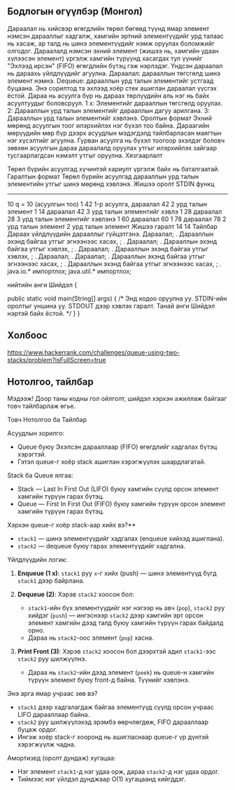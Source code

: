 ## Бодлогын өгүүлбэр (Монгол)

Дараалал нь хийсвэр өгөгдлийн төрөл бөгөөд түүнд ямар элемент нэмсэн дарааллыг хадгалж, хамгийн эртний элементүүдийг урд талаас нь хасаж, ар талд нь шинэ элементүүдийг нэмж оруулах боломжийг олгодог. Дараалалд нэмсэн эхний элемент (жишээ нь, хамгийн удаан хүлээсэн элемент) үргэлж хамгийн түрүүнд хасагдах тул үүнийг "Эхлээд ирсэн" (FIFO) өгөгдлийн бүтэц гэж нэрлэдэг.
Үндсэн дараалал нь дараахь үйлдлүүдийг агуулна.
Дараалал: дарааллын төгсгөлд шинэ элемент нэмнэ.
Dequeue: дарааллын урд талын элементийг устгаад буцаана.
Энэ сорилтод та эхлээд хоёр стек ашиглан дараалал үүсгэх ёстой. Дараа нь асуулга бүр нь дараах төрлүүдийн аль нэг нь байх асуултуудыг боловсруул.
1 x: Элементийг дарааллын төгсгөлд оруулах.
2: Дарааллын урд талын элементийг дарааллын дагуу арилгана.
3: Дарааллын урд талын элементийг хэвлэнэ.
Оролтын формат
Эхний мөрөнд асуулгын тоог илэрхийлэх нэг бүхэл тоо байна.
Дараагийн мөрүүдийн мөр бүр дээрх асуудлын мэдэгдэлд тайлбарласан маягтын нэг хүсэлтийг агуулна. Гурван асуулга нь бүхэл тоогоор эхэлдэг боловч зөвхөн асуулгын дараа дараалалд оруулах утгыг илэрхийлэх зайгаар тусгаарлагдсан нэмэлт утгыг оруулна.
Хязгаарлалт



Төрөл бүрийн асуулгад хүчинтэй хариулт үргэлж байх нь баталгаатай.
Гаралтын формат
Төрөл бүрийн асуулгад дарааллын урд талын элементийн утгыг шинэ мөрөнд хэвлэнэ.
Жишээ оролт
STDIN функц
----- --------
10 q = 10 (асуулгын тоо)
1 42 1-р асуулга, дараалал 42
2 урд талын элемент
1 14 дараалал 42
3 урд талын элементийг хэвлэ
1 28 дараалал 28
3 урд талын элементийг хэвлэнэ
1 60 дараалал 60
1 78 дараалал 78
2 урд талын элемент
2 урд талын элемент
Жишээ гаралт
14
14
Тайлбар
Дараах үйлдлүүдийн дарааллыг гүйцэтгэнэ.
Дараалал; .
Дарааллын эхэнд байгаа утгыг эгнээнээс хасах, ; .
Дараалал; .
Дарааллын эхэнд байгаа утгыг хэвлэх, ; .
Дараалал; .
Дарааллын эхэнд байгаа утгыг хэвлэх, ; .
Дараалал; .
Дараалал; .
Дарааллын эхэнд байгаа утгыг эгнээнээс хасах, ; .
Дарааллын эхэнд байгаа утгыг эгнээнээс хасах, ; . java.io.* импортлох;
java.util.* импортлох;

нийтийн анги Шийдэл { 

public static void main(String[] args) { 
/* Энд кодоо оруулна уу. STDIN-ийн оролтыг уншина уу. STDOUT дээр хэвлэх гаралт. Танай анги Шийдэл нэртэй байх ёстой. */ 
}
}



## Холбоос

https://www.hackerrank.com/challenges/queue-using-two-stacks/problem?isFullScreen=true



## Нотолгоо, тайлбар

Мэдээж! Доор таны кодны гол ойлголт, шийдэл хэрхэн ажиллаж байгааг товч тайлбарлаж өгье.

Товч Нотолгоо ба Тайлбар

Асуудлын зорилго:

* Queue буюу Эхэлсэн дарааллаар (FIFO) өгөгдлийг хадгалах бүтэц хэрэгтэй.
* Гэтэл queue-г хоёр stack ашиглан хэрэгжүүлэх шаардлагатай.

Stack ба Queue ялгаа:

* Stack — Last In First Out (LIFO) буюу хамгийн сүүлд орсон элемент хамгийн түрүүн гарах бүтэц.
* Queue — First In First Out (FIFO) буюу хамгийн түрүүн орсон элемент хамгийн түрүүн гарах бүтэц.

Хэрхэн queue-г хоёр stack-аар хийх вэ?**

* `stack1` — шинэ элементүүдийг хадгалах (enqueue хийхэд ашиглана).
* `stack2` — dequeue буюу гарах элементүүдийг хадгална.

 Үйлдлүүдийн логик:

1. **Enqueue (1 x)**:
   `stack1` руу `x`-г хийх (push) — шинэ элементүүд бүгд `stack1` дээр байрлана.

2. **Dequeue (2)**:
   Хэрэв `stack2` хоосон бол:

   * `stack1`-ийн бүх элементүүдийг нэг нэгээр нь авч (`pop`), `stack2` руу хийдэг (`push`) — ингэснээр `stack2` дээр хамгийн эрт орсон элемент хамгийн дээд талд буюу хамгийн түрүүн гарах байдалд орно.
   * Дараа нь `stack2`-оос элемент (`pop`) хасна.

3. **Print Front (3)**:
   Хэрэв `stack2` хоосон бол дээрхтэй адил `stack1`-ээс `stack2` руу шилжүүлнэ.

   * Дараа нь `stack2`-ийн дээд элемент (`peek`) нь queue-н хамгийн түрүүн элемент буюу front-д байна. Түүнийг хэвлэнэ.


 Энэ арга ямар учраас зөв вэ?

* `stack1` дээр хадгалагдаж байгаа элементүүд сүүлд орсон учраас LIFO дарааллаар байна.
* `stack2` руу шилжүүлэхэд эрэмбэ өөрчлөгдөж, FIFO дарааллаар буцаж ордог.
* Ингэж хоёр stack-г хооронд нь ашигласнаар queue-г үр дүнтэй хэрэгжүүлж чадна.

 Амортизед (оролт дундаж) хугацаа:

* Нэг элемент `stack1`-д нэг удаа орж, дараа `stack2`-д нэг удаа ордог.
* Тиймээс нэг үйлдэл дунджаар O(1) хугацаанд хийгддэг.